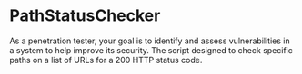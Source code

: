 # PathStatusChecker
As a penetration tester, your goal is to identify and assess vulnerabilities in a system to help improve its security. The script designed to check specific paths on a list of URLs for a 200 HTTP status code.
